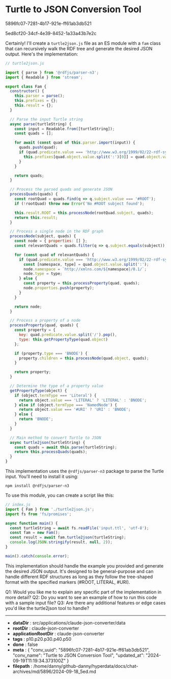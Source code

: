 # Turtle to JSON Conversion Tool

5896fc07-7281-4b17-921e-ff61ab3db521

5ed8cf20-34cf-4e39-8452-1a33a43b7e2c

 Certainly! I'll create a `turtle2json.js` file as an ES module with a `fam` class that can recursively walk the RDF tree and generate the desired JSON output. Here's the implementation:

```javascript
// turtle2json.js

import { parse } from '@rdfjs/parser-n3';
import { Readable } from 'stream';

export class Fam {
  constructor() {
    this.parser = parse();
    this.prefixes = {};
    this.result = {};
  }

  // Parse the input Turtle string
  async parse(turtleString) {
    const input = Readable.from([turtleString]);
    const quads = [];

    for await (const quad of this.parser.import(input)) {
      quads.push(quad);
      if (quad.predicate.value === 'http://www.w3.org/1999/02/22-rdf-syntax-ns#type') {
        this.prefixes[quad.object.value.split(':')[0]] = quad.object.value.split(':')[1];
      }
    }

    return quads;
  }

  // Process the parsed quads and generate JSON
  processQuads(quads) {
    const rootQuad = quads.find(q => q.subject.value === '#ROOT');
    if (!rootQuad) throw new Error('No #ROOT subject found');

    this.result.ROOT = this.processNode(rootQuad.subject, quads);
    return this.result;
  }

  // Process a single node in the RDF graph
  processNode(subject, quads) {
    const node = { properties: [] };
    const relevantQuads = quads.filter(q => q.subject.equals(subject));

    for (const quad of relevantQuads) {
      if (quad.predicate.value === 'http://www.w3.org/1999/02/22-rdf-syntax-ns#type') {
        const [namespace, type] = quad.object.value.split(':');
        node.namespace = `http://xmlns.com/${namespace}/0.1/`;
        node.type = type;
      } else {
        const property = this.processProperty(quad, quads);
        node.properties.push(property);
      }
    }

    return node;
  }

  // Process a property of a node
  processProperty(quad, quads) {
    const property = {
      key: quad.predicate.value.split('/').pop(),
      type: this.getPropertyType(quad.object)
    };

    if (property.type === 'BNODE') {
      property.children = this.processNode(quad.object, quads);
    }

    return property;
  }

  // Determine the type of a property value
  getPropertyType(object) {
    if (object.termType === 'Literal') {
      return object.value === 'LITERAL' ? 'LITERAL' : 'BNODE';
    } else if (object.termType === 'NamedNode') {
      return object.value === '#URI' ? 'URI' : 'BNODE';
    } else {
      return 'BNODE';
    }
  }

  // Main method to convert Turtle to JSON
  async turtle2json(turtleString) {
    const quads = await this.parse(turtleString);
    return this.processQuads(quads);
  }
}
```

This implementation uses the `@rdfjs/parser-n3` package to parse the Turtle input. You'll need to install it using:

```
npm install @rdfjs/parser-n3
```

To use this module, you can create a script like this:

```javascript
// index.js
import { Fam } from './turtle2json.js';
import fs from 'fs/promises';

async function main() {
  const turtleString = await fs.readFile('input.ttl', 'utf-8');
  const fam = new Fam();
  const result = await fam.turtle2json(turtleString);
  console.log(JSON.stringify(result, null, 2));
}

main().catch(console.error);
```

This implementation should handle the example you provided and generate the desired JSON output. It's designed to be general-purpose and can handle different RDF structures as long as they follow the tree-shaped format with the specified markers (#ROOT, LITERAL, #URI).

Q1: Would you like me to explain any specific part of the implementation in more detail?
Q2: Do you want to see an example of how to run this code with a sample input file?
Q3: Are there any additional features or edge cases you'd like the turtle2json tool to handle?

---

* **dataDir** : src/applications/claude-json-converter/data
* **rootDir** : claude-json-converter
* **applicationRootDir** : claude-json-converter
* **tags** : p10.p20.p30.p40.p50
* **done** : false
* **meta** : {
  "conv_uuid": "5896fc07-7281-4b17-921e-ff61ab3db521",
  "conv_name": "Turtle to JSON Conversion Tool",
  "updated_at": "2024-09-19T11:19:34.373100Z"
}
* **filepath** : /home/danny/github-danny/hyperdata/docs/chat-archives/md/5896/2024-09-18_5ed.md